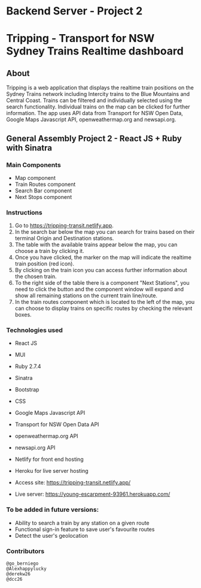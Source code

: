 # Backend Server - Project 2
# Tripping - Transport for NSW Sydney Trains Realtime dashboard

## About

Tripping is a web application that displays the realtime train positions on the Sydney Trains network including Intercity trains to the Blue Mountains and Central Coast. Trains can be filtered and individually selected using the search functionality. Individual trains on the map can be clicked for further information. The app uses API data from Transport for NSW Open Data, Google Maps Javascript API, openweathermap.org and newsapi.org.

## General Assembly Project 2 - React JS + Ruby with Sinatra

### Main Components

  - Map component
  - Train Routes component
  - Search Bar component
  - Next Stops component

### Instructions

  1. Go to https://tripping-transit.netlify.app.
  2. In the search bar below the map you can search for trains based on their terminal Origin and Destination stations.
  3. The table with the available trains appear below the map, you can choose a train by clicking it.
  4. Once you have clicked, the marker on the map will indicate the realtime train position (red icon).
  5. By clicking on the train icon you can access further information about the chosen train.
  6. To the right side of the table there is a component "Next Stations", you need to click the button and the component window will expand and show all remaining stations on the current train line/route.
  7. In the train routes component which is located to the left of the map, you can choose to display trains on specific routes by checking the relevant boxes.

### Technologies used
  - React JS
  - MUI
  - Ruby 2.7.4
  - Sinatra
  - Bootstrap
  - CSS
  - Google Maps Javascript API
  - Transport for NSW Open Data API
  - openweathermap.org API
  - newsapi.org API
  - Netlify for front end hosting
  - Heroku for live server hosting

- Access site: https://tripping-transit.netlify.app/
- Live server: https://young-escarpment-93961.herokuapp.com/

### To be added in future versions:
  - Ability to search a train by any station on a given route
  - Functional sign-in feature to save user's favourite routes
  - Detect the user's geolocation

### Contributors

    @go_berniego
    @Alexhappylucky
    @derekw26
    @dcc26
